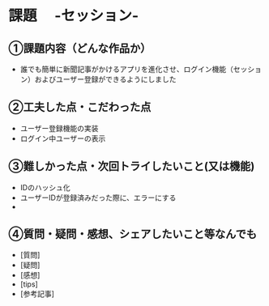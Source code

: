 # 課題　 -セッション-

## ①課題内容（どんな作品か）
- 誰でも簡単に新聞記事がかけるアプリを進化させ、ログイン機能（セッション）およびユーザー登録ができるようにしました

## ②工夫した点・こだわった点
- ユーザー登録機能の実装
- ログイン中ユーザーの表示

## ③難しかった点・次回トライしたいこと(又は機能)
- IDのハッシュ化
- ユーザーIDが登録済みだった際に、エラーにする
- 

## ④質問・疑問・感想、シェアしたいこと等なんでも
- [質問]
- [疑問]
- [感想]
- [tips]
- [参考記事]
